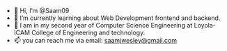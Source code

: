 - 👋 Hi, I’m @Saam09
- 👀 I’m currently learning about Web Development frontend and backend.
- 🌱 I am in my second year of Computer Science Engineering at Loyola-ICAM College of Engineering and technology.
- 📫 you can reach me via email: saamjwesley@gmail.com

